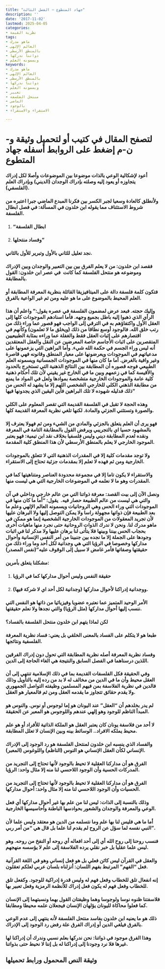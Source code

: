 ```yaml
---
title: "جهاد المتطوع – الفصل الثالث"
description: ''
date: '2017-11-02'
lastmod: 2025-04-05
categories:
- نظرية القيمة
tags:
- ماهو مدرك
- العالم الإلهي
- بالمنطق الأرسطي
- ذواتنا ندركها
- ويسمونه العلم
keywords:
- ماهو مدرك
- العالم الإلهي
- بالمنطق الأرسطي
- ذواتنا ندركها
- ويسمونه العلم
- تعبير
- منتحل الفلسفة
- الماضي
- بالوجود
- الاستقراء والاستقراء

---
```

# **لتصفح المقال في كتيب أو لتحميل وثيقة و-ن-م إضغط على الروابط أسفله** **جهاد المتطوع**

### أعود لإشكالية الوعي بالذات موضوعا بين الموضوعات وأصلا لكل إدراك يتجاوزه أو يعود إليه وصلته بإدراك الوجدان (الديني) وبإدراك العلم (الفلسفي).

### ولأنطلق كالعادة وسعيا لجبر الكسر بين فكرنا المبدع الماضي جبرا اعتبره من شروط الاستئناف مما يقوله ابن خلدون في المسألة: في فصل ابطال الفلسفة.

1. ### “ابطال الفلسفة
2. ### وفساد منتحلها”

### نجد تعليل للثاني بالأول وتبرير للأول بالثاني.

### فقصد ابن خلدون: من لا يعلم الفرق بين بين التعبير والوجدان وبين الإدراك وموضوعه هو منتحل الفلسفة كما كانت  في عصر ابن خلدون: القول بالمطابقة.

### فتكون كلمة فلسفة دالة على الميتافيزيقا القائلة بنظرية المعرفة المطابقة أو العلم المحيط بالموضوع على ما هو عليه ومن ثم غير الواعية بالفرق.

### وإليك حجته. فبعد عرض لمضمون الفلسفة في عصره يقول:” واعلم أن هذا الرأي الذي ذهبوا إليه باطل بجميع وجهه. فأما اسنادهم الموجودات كلها إلى العقل الأول واكتفاؤهم به في الترقي إلى الواجب فهو قصور عما وراء ذلك من رتب خلق الله. فالوجود أوسع نطاقا من ذلك (ويخلق ما لا تعلمون) وكأنهم في اقتصارهم على إثبات العقل فقط والغفلة عما وراءه بمثابة الطبيعيين المتقصرين على اثبات الأجاسم خاصة المعرضين عن النقل والعقل المعتقدين أنه ليس وراء الجسم في حكمة الله شيء. وأما البراهين التي يزعمونها على مدعياتهم في الموجودات ويعرضونها على معيار المنطق وقانونه فهي قاصرة وغير وافية بالغرض. أما ما كان منها في الموجودات الجمسانية ويسمونه العلم الطبيعي فوجه قصوره أن المطابقة بين النتائج الذهنية التي تستخرج بالحدود والأقيسة كما في زعمهم وبين ما في الخارج غير يقيني لأن تلك أحكام ذهنية كلية عامة والموجودات الخارجية متشخصة بموادها ولعل في المواد ما يمنع من مطابقة الذهني الكلي للخارجي الشخصي اللهم إلا ما يشهد له الحس من ذلك فدليله شهوده لا تلك البراهين فأين اليقين الذي يجدونها فيها”

### وهذه الحجة لا تقبل في الفلسفة القديمة التي تقصر المعلوم على الكلي والصورة وتستثني الجزئي والمادة. لكنها تلغي نظرية المعرفة القديمة كلها.

### فهو يرى أن العلم يتعلق بالجزئي والمادي من الشيء ومن ثم فهولا يعترف إلا بالمشهود حسيا اي بالتجريبي ويرفض القول بالمطابقة التامة في المعرفة ونقده لعدم المطابقة ديني وليس فلسفيا بخلاف نقد ابن تيمية: فهو يعتبر الموجود الخارجي لا يعلم بالمنطق الأرسطي لأن هذا المنطق كلية المقدمة.

### ولا توجد مقدمات كلية إلا في المقدرات الذهنية التي لا تتعلق بالموجودات الخارجية ومن ثم فهده لا تعلم إلا بمقدمات جزئية تحتاج إلى الاستقراء.

### والاستقراء لا يكون تاما إلا في مجموعة محدودة العناصر ومتناهيتها كما في المقدرات وهو ما لا نعلمه في الموضوعات الخارجية التي هي ليست منها.

### ونصل الآن إلى بيت القصد: معرفة ذواتنا التي من عالم خارجي وداخلي في آن والتي هي ليست من عالم الطبيعة حصار فيه.  يقول: “أما ما كان منها في الموجودات التي وراء الحس وهي الروحانيات ويسمونه العالم الإلهي وعلم ما بعد الطبيعة فإن ذواتها مجهولة راسا ولا يمكن التوصل إليها ولا البرهان عليها لأن تجريد المعقولات من الموجودات الخارجية الشخصية إنما هو ممكن في ماهو مدرك لنا. ونحن لا ندرك الذوات الروحانية حتى نجرد منها ماهيات أخرى بحجاب الحس بيننا وبينها فلا يتأتى لنا برهان عليها ولا مدكر لنا في اثبات وجودها على الجملة إلا ما نجده بين جنبينا من أمر النفس الإنسانية وأحوال مداركها وخصوصا في الرؤيا التي هي وجدانية لكل أحد وما وراء ذلك من حقيقتها وصفاتها فأمر غامض لا سبيل إلى الوقوف عليه”(نفس المصدر)

### مشكلنا يتعلق بأمرين:

1. ### حقيقة النفس وليس أحوال مداركها كما في الرؤيا
2. ### ووجدانية إدراكنا لأحوال مداركها (وجدانية لكل أحد اي لا شركة فيها).

### الأمر الوحيد المتميز عما نعتبره عضويا وفيزيائيا من ذاتها هو النفس التي ننسب إليها أحوال مداركها (مثل الرؤيا) والتي نجدها ولا نعلم حقيقتها.

### لكن لماذا يتهم ابن خلدون منتحل الفلسفة بالفساد؟

### طبعا هو لا يتكلم على الفساد بالمعنى الخلقي بل يعني: فساد نظرية المعرفة الفلسفية ونتائجها.

### وفساد نظرية المعرفة أصله نظرية المطابقة التي تحول دون إدراك الفرقين اللذين درسناهما في الفصل السابق والنتيجة هي الغاء الحاجة إلى الدين.

### وفي الحقيقة فكل الفلسفات القديمة بما في ذلك الإسلامية تنتهي إلى أن العقل محيط وأن ما في الدين من مخالف له لا بد من رده إليه بالتأويل وذلك فالدين في نظرية الفلاسفة بمن فيهم المسلمين وظيفته التواصل الجمهوري ولا يقدم حقائق تتجاوز ما يقدمه العقل ومن ثم فالمعيار هو العقل.

### لم يدر بخلدهم أن “العقل” عند اليونان هو إما لوجوس أو نوس. والنوس هو المبدأ الناظم للوجود وهو إلهي عندهم واللوجوس هو المعبر عن الحقيقة.

### لا أحد من فلاسفة يونان كان يعتبر العقل هو الملكة الذاتية للأفراد أو هو علم محيط يملكه الافراد.. الوسائط بينه وبين الإنسان لا تعلل المطابقة.

### والفساد الذي ينسبه ابن خلدون لمنتحل الفلسفة هو رد الوجود إلى الإدراك الإنساني لكأن العقل الإنساني هو النوس (الناظم) واللوغوس (المعبر).

### الفرق هو أن مداركنا العقلية لا تحيط بالوجود لأنها تحتاج إلى التجريد من المدركات الحسية وأن الوجود اللاحسي لنا منه إلا مثال واحد: الرؤيا.

### الفرق هو أن مداركنا العقلية لا تحيط بالوجود لأنها تحتاج إلى التجريد من الحسيات وأن الوجود اللاحسي لنا منه إلا مثال واحد: أحوال مداركها.

### وذلك بالنسبة إلى الذات: ليس لنا من علم بها غير أحوال مداركها أي فعل الوعي والمعرفة والوجدان والشعور بحوادسها الباطنة وأحاسيسها الخارجية.

### أما ما هي فليس لنا بها علم وما نتسلمه من الدين هو معتقد وليس علما لأن النبي نفسه لما سؤل عن الروح لم يقدم لنا علما بل قال هي “من أمر ربي”.

### فنسب روحنا إلى روح الله أي إلى أحد افعاله أي روحه أو النفخ من روحه. وهو ليس علما عقليا بل خبر نقلي يرده الفلاسفة إلى علم لا يؤسسه منهجهم.

### والعقل في القرآن ليس كائن فعلي بل هو فعل إنساني وهو في اللغة القرآنية فعل “الفهم” المرتبط بفهم اللسان: أنزلناه بلسان عربي لعلكم تعقلون.

### إنه انفعال تلق للخطاب وفعل فهم له وليس قدرة إدراكية للوجود. وكفعل تلق للخطاب وفعل فهم له يكون فعل إدراك للأنظمة الرمزية وفعل تعبير بها.

### فلاسفتنا ظنوه نوسا ولوجوسا وهما وظيفتان القول بهما ونسبتهما إلى الإنسان كما فعلوا محاكاة لليونان يؤلهان الإنسان فيجعلان علمه محيطا ومطابقا.

### ذلك هو ما يعنيه ابن خلدون بفاسد منتحل الفلسفة لأنه ينتهي إلى عدم الوعي بالفرق فيلغي الدين أو إدراك الفرق علة رفض رد الوجود إلى الإدراك.

### وهذا الفرق موجود في ذواتنا: نحن ندركها بعلم نسبي وندرك أن إدراكنا لها غيرها فلا نرد وجودنا إلى إدراكنا له بل إننا لا نحيط حتى بذواتنا.

## وثيقة النص المحمول ورابط تحميلها

###
